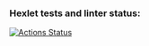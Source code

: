 ### Hexlet tests and linter status:
[![Actions Status](https://github.com/rickyspirit/layout-designer-project-lvl2/workflows/hexlet-check/badge.svg)](https://github.com/rickyspirit/layout-designer-project-lvl2/actions)